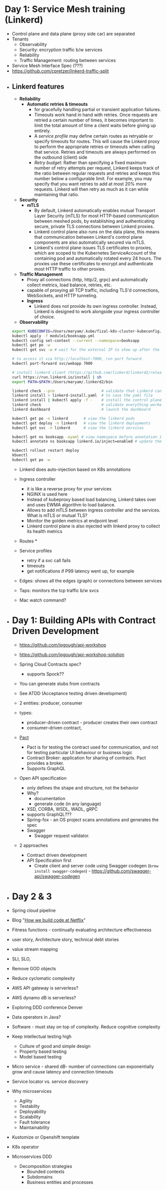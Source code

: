 # Day 1: Service Mesh training (Linkerd)

* Control plane and data plane (proxy side car) are separated
* Tenants
  * Observability
  * Security: encryption traffic b/w services
  * Reliability
  * Traffic Management: routing between services
* Service Mesh Interface Spec (???)
* https://github.com/cpretzer/linkerd-traffic-split
- ## Linkerd features
  
  * __Reliability__
    * __Automatic retries & timeouts__
        * for gracefully handling partial or transient application failures.
        * Timeouts work hand in hand with retries. Once requests are retried a certain number of times, it becomes important to limit the total amount of time a client waits before giving up entirely.
        * A _service profile_ may define certain routes as retryable or specify timeouts for routes. This will cause the Linkerd proxy to perform the appropriate retries or timeouts when calling that service. Retries and timeouts are always performed on the outbound (client) side
        * _Retry budget_: Rather than specifying a fixed maximum number of retry attempts per request, Linkerd keeps track of the ratio between regular requests and retries and keeps this number below a configurable limit. For example, you may specify that you want retries to add at most 20% more requests. Linkerd will then retry as much as it can while maintaining that ratio.
  * __Security__
    * __mTLS__
        * By default, Linkerd automatically enables mutual Transport Layer Security (mTLS) for most HTTP-based communication between meshed pods, by establishing and authenticating secure, private TLS connections between Linkerd proxies.
        * Linkerd control plane also runs on the data plane, this means that communication between Linkerd's control plane components are also automatically secured via mTLS.
        * Linkerd's control plane issues TLS certificates to proxies, which are scoped to the Kubernetes ServiceAccount of the containing pod and automatically rotated every 24 hours. The proxies use these certificates to encrypt and authenticate most HTTP traffic to other proxies.
  * __Traffic Management__
    * Proxy all connections (http, http/2, grpc) and automatically collect metrics, load balance, retries, etc.
    * capable of proxying all TCP traffic, including TLS'd connections, WebSockets, and HTTP tunneling.
    * __Ingress__
        * Linkerd does not provide its own ingress controller. Instead, Linkerd is designed to work alongside your ingress controller of choice.
  * __Observability__
  
  ```bash
  export KUBECONFIG=/Users/maryam/.kube/fizal-k8s-cluster-kubeconfig.yaml
  kubectl apply -f module1/booksapp.yml
  kubectl config set-context --current --namespace=booksapp
  kubectl get po -w
  kubectl get svc -w # wait for the external IP to show up after the service is up and access http://<ip>:7000
  
  # to access it via http://localhost:7000, run port forward
  kubectl port-forward svc/webapp 7000
  
  # install linkerd client (https://github.com/linkerd/linkerd2/releases/tag/stable-2.7.0)
  curl https://run.linkerd.io/install | sh
  export PATH=$PATH:/Users/maryam/.linkerd2/bin
  
  linkerd check --pre                     # validate that Linkerd can be installed
  linkerd install > linkerd-install.yaml  # to save the yaml file
  linkerd install | kubectl apply -f -    # install the control plane into the 'linkerd' namespace
  linkerd check                           # validate everything worked!
  linkerd dashboard                       # launch the dashboard
  
  kubectl get po -n linkerd       # view the linkerd pods
  kubectl get deploy -n linkerd   # view the linkerd deployments
  kubectl get svc -n linkerd      # view the linkerd services
  
  kubectl get ns booksapp -oyaml # view namespace before annotation injection
  kubectl annotate ns booksapp linkerd.io/inject=enabled # update the booksapp namespace to enable automatic proxy injection
  
  kubectl rollout restart deploy
  kbuectl 
  kubectl get po -w
  
  ``` 
  
  
  * Linkerd does auto-injection based on K8s annotations
  
  * Ingress controller
    * it is like a reverse proxy for your services
    * NGINX is used here
    * Instead of kubeproxy based load balancing, Linkerd takes over and uses EWMA algorithm to load balance.
    * Allows to add mTLS between ingress controller and the services. What is mTLS or mutual TLS?
    * Monitor the golden metrics at endpoint level
    * Linkerd control plane is also injected with linkerd proxy to collect its health metrics
  * Routes
    * 
  * Service profiles
    * retry if a svc call fails
    * timeouts
    * get notifications if P99 latency went up, for example
  * Edges: shows all the edges (graph) or connections between services
  * Taps: monitors the tcp traffic b/w svcs
  
  * Mac watch command?
- # Day 1: Building APIs with Contract Driven Development
  
  * https://github.com/jpgough/api-workshop
  * https://github.com/jpgough/api-workshop-solution
  
  * Spring Cloud Contracts spec?
    * supports Spock??
  * You can generate stubs from contracts
  * See ATDD (Acceptance testing driven development)
  * 2 entities: producer, consumer
  * types:
    * producer-driven contract - producer creates their own contract
    * consumer-driven contract, 
  * [Pact](https://pacti.io)
    * Pact is for testing the contract used for communication, and not for testing particular UI behaviour or business logic
    * Contract Broker: application for sharing of contracts. Pact provides a broker.
    * Supports GraphQL
  * Open API specification
    * only defines the shape and structure, not the behavior
    * Why?
        * documentation
        * generate code  (in any language)
    * XSD, CORBA, WSDL, WADL, gRPC
    * supports GraphQL???
    * Spring-fox - an OS project scans annotations and generates the spec
    * Swagger
        * Swagger request validator.
  * 2 approaches
    * Contract driven development
    * API Specification first
        * Create client and server code using Swagger codegen (`brew install swagger-codegen`) - https://github.com/swagger-api/swagger-codegen
- # Day 2 & 3
- Spring cloud pipeline
- Blog "[How we build code at Netflix](https://netflixtechblog.com/how-we-build-code-at-netflix-c5d9bd727f15)"
- Fitness functions - continually evaluating architecture effectiveness
- user story, Architecture story, technical debt stories
- value stream mapping
- SLI, SLO,
- Remove GOD objects
- Reduce cyclomatic complexity
- AWS API gateway is serverless?
- AWS dynamo dB is serverless?
- Exploring DDD conference Denver
- Data operators in Java?
- Software - must stay on top of complexity. Reduce cognitive complexity
- Keep intellectual testing high
	- Culture of good and simple design
	- Property based testing
	- Model based testing
- Micro service - shared dB- number of connections can exponentially grow and cause latency and connection timeouts
- Service locator vs. service discovery
- Why microservices
	- Agility
	- Testabilty
	- Deployability
	- Scalability
	- Fault tolerance
	- Maintainability
- Kustomize or Openshift template
- K8s operator
- Microservices DDD
	- Decomposition strategies
		- Bounded contexts
		- Subdomains
		- Business entities and processes